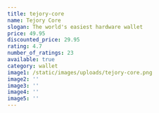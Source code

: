 ```yaml
---
title: tejory-core
name: Tejory Core
slogan: The world's easiest hardware wallet
price: 49.95
discounted_price: 29.95
rating: 4.7
number_of_ratings: 23
available: true
category: wallet
image1: /static/images/uploads/tejory-core.png
image2: ''
image3: ''
image4: ''
image5: ''
---
```


